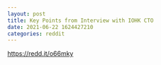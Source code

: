```yaml
--- 
layout: post 
title: Key Points from Interview with IOHK CTO 
date: 2021-06-22 1624427210 
categories: reddit 
--- 
```

https://redd.it/o66mky